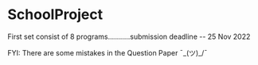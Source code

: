 # SchoolProject
First set consist of 8 programs...........submission deadline -- 25 Nov 2022



FYI: There are some mistakes in the Question Paper ¯\_(ツ)_/¯
